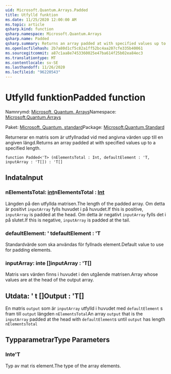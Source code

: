 ```yaml
---
uid: Microsoft.Quantum.Arrays.Padded
title: Utfylld funktion
ms.date: 11/25/2020 12:00:00 AM
ms.topic: article
qsharp.kind: function
qsharp.namespace: Microsoft.Quantum.Arrays
qsharp.name: Padded
qsharp.summary: Returns an array padded at with specified values up to a specified length.
ms.openlocfilehash: 2b7a80d1cf5c82a1ff52bc4aa207cfe335b40061
ms.sourcegitcommit: a87c1aa8e7453360025e47ba614f25b02ea84ec3
ms.translationtype: MT
ms.contentlocale: sv-SE
ms.lasthandoff: 11/26/2020
ms.locfileid: "96220543"
---
```

# <a name="padded-function"></a><span data-ttu-id="aa4f0-102">Utfylld funktion</span><span class="sxs-lookup"><span data-stu-id="aa4f0-102">Padded function</span></span>

<span data-ttu-id="aa4f0-103">Namnrymd: [Microsoft. Quantum. Arrays](xref:Microsoft.Quantum.Arrays)</span><span class="sxs-lookup"><span data-stu-id="aa4f0-103">Namespace: [Microsoft.Quantum.Arrays](xref:Microsoft.Quantum.Arrays)</span></span>

<span data-ttu-id="aa4f0-104">Paket: [Microsoft. Quantum. standard](https://nuget.org/packages/Microsoft.Quantum.Standard)</span><span class="sxs-lookup"><span data-stu-id="aa4f0-104">Package: [Microsoft.Quantum.Standard](https://nuget.org/packages/Microsoft.Quantum.Standard)</span></span>


<span data-ttu-id="aa4f0-105">Returnerar en matris som är utfyllnadad vid med angivna värden upp till en angiven längd.</span><span class="sxs-lookup"><span data-stu-id="aa4f0-105">Returns an array padded at with specified values up to a specified length.</span></span>

```qsharp
function Padded<'T> (nElementsTotal : Int, defaultElement : 'T, inputArray : 'T[]) : 'T[]
```


## <a name="input"></a><span data-ttu-id="aa4f0-106">Indata</span><span class="sxs-lookup"><span data-stu-id="aa4f0-106">Input</span></span>

### <a name="nelementstotal--int"></a><span data-ttu-id="aa4f0-107">nElementsTotal: [int](xref:microsoft.quantum.lang-ref.int)</span><span class="sxs-lookup"><span data-stu-id="aa4f0-107">nElementsTotal : [Int](xref:microsoft.quantum.lang-ref.int)</span></span>

<span data-ttu-id="aa4f0-108">Längden på den utfyllda matrisen.</span><span class="sxs-lookup"><span data-stu-id="aa4f0-108">The length of the padded array.</span></span> <span data-ttu-id="aa4f0-109">Om detta är positivt `inputArray` fylls huvudet i på huvudet.</span><span class="sxs-lookup"><span data-stu-id="aa4f0-109">If this is positive, `inputArray` is padded at the head.</span></span> <span data-ttu-id="aa4f0-110">Om detta är negativt `inputArray` fylls det i på slutet.</span><span class="sxs-lookup"><span data-stu-id="aa4f0-110">If this is negative, `inputArray` is padded at the tail.</span></span>


### <a name="defaultelement--t"></a><span data-ttu-id="aa4f0-111">defaultElement: ' t</span><span class="sxs-lookup"><span data-stu-id="aa4f0-111">defaultElement : 'T</span></span>

<span data-ttu-id="aa4f0-112">Standardvärde som ska användas för fyllnads element.</span><span class="sxs-lookup"><span data-stu-id="aa4f0-112">Default value to use for padding elements.</span></span>


### <a name="inputarray--t"></a><span data-ttu-id="aa4f0-113">inputArray: inte []</span><span class="sxs-lookup"><span data-stu-id="aa4f0-113">inputArray : 'T[]</span></span>

<span data-ttu-id="aa4f0-114">Matris vars värden finns i huvudet i den utgående matrisen.</span><span class="sxs-lookup"><span data-stu-id="aa4f0-114">Array whose values are at the head of the output array.</span></span>



## <a name="output--t"></a><span data-ttu-id="aa4f0-115">Utdata: ' t []</span><span class="sxs-lookup"><span data-stu-id="aa4f0-115">Output : 'T[]</span></span>

<span data-ttu-id="aa4f0-116">En matris `output` som är `inputArray` utfylld i huvudet med `defaultElement` s fram till `output` längden `nElementsTotal`</span><span class="sxs-lookup"><span data-stu-id="aa4f0-116">An array `output` that is the `inputArray` padded at the head with `defaultElement`s until `output` has length `nElementsTotal`</span></span>

## <a name="type-parameters"></a><span data-ttu-id="aa4f0-117">Typparametrar</span><span class="sxs-lookup"><span data-stu-id="aa4f0-117">Type Parameters</span></span>

### <a name="t"></a><span data-ttu-id="aa4f0-118">Inte</span><span class="sxs-lookup"><span data-stu-id="aa4f0-118">'T</span></span>

<span data-ttu-id="aa4f0-119">Typ av mat ris element.</span><span class="sxs-lookup"><span data-stu-id="aa4f0-119">The type of the array elements.</span></span>